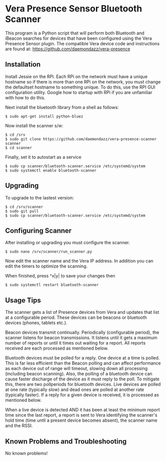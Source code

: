 # Vera Presence Sensor Bluetooth Scanner

This program is a Python script that will perform both Bluetooth and iBeacon
searches for devices that have been configured using the Vera Presence Sensor
plugin.  The compatible Vera device code and instructions are found at:
https://github.com/daemondazz/vera-presence 

## Installation

Install Jessie on the RPi.  Each RPi on the network must have a unique hostname
so if there is more than one RPi on the network, you must change the defaultset
hostname to something unique.  To do this, use the RPI GUI configuration utility.
Google how to startup with RPi if you are unfamiliar with how to do this.

Next install the bluetooth library from a shell as follows:

    $ sudo apt-get install python-bluez

Now install the scanner s/w:

    $ cd /srv
    $ sudo git clone https://github.com/daemondazz/vera-presence-scanner scanner
    $ cd scanner

Finally, set it to autostart as a service

    $ sudo cp scanner/bluetooth-scanner.service /etc/systemd/system
    $ sudo systemctl enable bluetooth-scanner

## Upgrading

To upgrade to the lastest version:

    $ cd /srv/scanner
    $ sudo git pull
    $ sudo cp scanner/bluetooth-scanner.service /etc/systemd/system

## Configuring Scanner

After installing or upgrading you must configure the scanner.

    $ sudo nano /srv/scanner/run_scanner.py

Now edit the scanner name and the Vera IP address.  In addition you can
edit the timers to optimize the scanning.

When finished, press ^x|y|<Enter> to save your changes then

    $ sudo systemctl restart bluetooth-scanner

## Usage Tips

The scanner gets a list of Presence devices from Vera and updates that list
at a configurable period.  These devices can be beacons or bluetooth devices
(phones, tablets etc.).

Beacon devices transmit continually.  Periodically (configurable period),
the scanner listens for beacon transmissions.  It listens until it gets a maximum
number of reports or until it times out waiting for a report.  All reports
received are each processed as mentioned below.

Bluetooth devices must be polled for a reply.  One device at a time is polled.
This is far less efficient than the Beacon polling and can affect performance
as each device out of range will timeout, slowing down all processing (including
beacon scanning).  Also, the polling of a bluetooth device can cause faster
discharge of the device as it must reply to the poll.  To mitigate this, there
are two pollperiods for bluetooth devices.  Live devices are polled at one rate
(typically slow) and dead ones are polled at another rate (typically faster).
If a reply for a given device is received, it is processed as mentioned below.

When a live device is detected AND it has been at least the minimum report time
since the last report, a report is sent to Vera identifying the scanner's hold
time (time until a present device becomes absent), the scanner name and the RSSI.

## Known Problems and Troubleshooting

No known problems!
